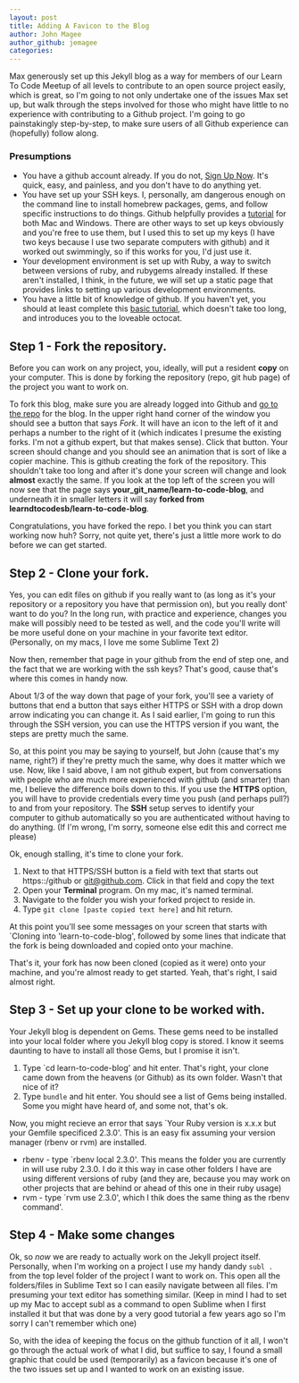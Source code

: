 ```yaml
---
layout: post
title: Adding A Favicon to the Blog
author: John Magee
author_github: jemagee
categories:
---
```


Max generously set up this Jekyll blog as a way for members of our Learn To Code Meetup of all levels to contribute to an open source project easily, which is great, so I'm going to not only undertake one of the issues Max set up, but walk through the steps involved for those who might have little to no experience with contributing to a Github project.  I'm going to go painstakingly step-by-step, to make sure users of all Github experience can (hopefully) follow along.

### Presumptions

* You have a github account already.  If you do not, [Sign Up Now](http://www.github.com).  It's quick, easy, and painless, and you don't have to do anything yet.
* You have set up your SSH keys.  I, personally, am dangerous enough on the command line to install homebrew packages, gems, and follow specific instructions to do things.  Github helpfully provides a [tutorial](https://help.github.com/articles/generating-an-ssh-key/) for both Mac and Windows.  There are other ways to set up keys obviously and you're free to use them, but I used this to set up my keys (I have two keys because I use two separate computers with github) and it worked out swimmingly, so if this works for you, I'd just use it.
* Your development environment is set up with Ruby, a way to switch between versions of ruby, and rubygems already installed.  If these aren't installed, I think, in the future, we will set up a static page that provides links to setting up various development environments.
* You have a little bit of knowledge of github.  If you haven't yet, you should at least complete this [basic tutorial](https://try.github.io/levels/1/challenges/1), which doesn't take too long, and introduces you to the loveable octocat.

## Step 1 - **Fork** the repository.

Before you can work on any project, you, ideally, will put a resident **copy** on your computer.  This is done by forking the repository (repo, git hub page) of the project you want to work on.  

To fork this blog, make sure you are already logged into Github and [go to the repo](https://github.com/learntocodesb/learn-to-code-blog) for the blog.  In the upper right hand corner of the window you should see a button that says *Fork*.  It will have an icon to the left of it and perhaps a number to the right of it (which indicates I presume the existing forks.  I'm not a github expert, but that makes sense).  Click that button. Your screen should change and you should see an animation that is sort of like a copier machine.  This is github creating the fork of the repository.  This shouldn't take too long and after it's done your screen will change and look **almost** exactly the same.  If you look at the top left of the screen you will now see that the page says **your_git_name/learn-to-code-blog**, and underneath it in smaller letters it will say **forked from learndtocodesb/learn-to-code-blog**.  

Congratulations, you have forked the repo.  I bet you think you can start working now huh?  Sorry, not quite yet, there's just a little more work to do before we can get started.

## Step 2 - **Clone** your fork.

Yes, you can edit files on github if you really want to (as long as it's your repository or a repository you have that permission on), but you really dont' want to do you?  In the long run, with practice and experience, changes you make will possibly need to be tested as well, and the code you'll write will be more useful done on your machine in your favorite text editor. (Personally, on my macs, I love me some Sublime Text 2)

Now then, remember that page in your github from the end of step one, and the fact that we are working with the ssh keys?  That's good, cause that's where this comes in handy now.

About 1/3 of the way down that page of your fork, you'll see a variety of buttons that end a button that says either HTTPS or SSH with a drop down arrow indicating you can change it.  As I said earlier, I'm going to run this through the SSH version, you can use the HTTPS version if you want, the steps are pretty much the same.

So, at this point you may be saying to yourself, but John (cause that's my name, right?) if they're pretty much the same, why does it matter which we use.  Now, like I said above, I am not github expert, but from conversations with people who are much more experienced with github (and smarter) than me, I believe the difference boils down to this.  If you use the **HTTPS** option, you will have to provide credentials every time you push (and perhaps pull?) to and from your repository.  The **SSH** setup serves to identify your computer to github automatically so you are authenticated without having to do anything.  (If I'm wrong, I'm sorry, someone else edit this and correct me please)

Ok, enough stalling, it's time to clone your fork.

1.  Next to that HTTPS/SSH button is a field with text that starts out https::/github or git@github.com.  Click in that field and copy the text
2.  Open your **Terminal** program.  On my mac, it's named terminal.
3.  Navigate to the folder you wish your forked project to reside in.
4.  Type `git clone [paste copied text here]` and hit return.

At this point you'll see some messages on your screen that starts with `Cloning into 'learn-to-code-blog', followed by some lines that indicate that the fork is being downloaded and copied onto your machine.  

That's it, your fork has now been cloned (copied as it were) onto your machine, and you're almost ready to get started.  Yeah, that's right, I said almost right.

## Step 3 - Set up your clone to be worked with.

Your Jekyll blog is dependent on Gems.  These gems need to be installed into your local folder where you Jekyll blog copy is stored.  I know it seems daunting to have to install all those Gems, but I promise it isn't.

1.  Type `cd learn-to-code-blog' and hit enter.  That's right, your clone came down from the heavens (or Github) as its own folder.  Wasn't that nice of it?
2.  Type `bundle` and hit enter.  You should see a list of Gems being installed.  Some you might have heard of, and some not, that's ok.  

Now, you might recieve an error that says `Your Ruby version is x.x.x but your Gemfile specificed 2.3.0'.  This is an easy fix assuming your version manager (rbenv or rvm) are installed. 

* rbenv - type `rbenv local 2.3.0'.  This means the folder you are currently in will use ruby 2.3.0.  I do it this way in case other folders I have are using different versions of ruby (and they are, because you may work on other projects that are behind or ahead of this one in their ruby usage)
* rvm - type `rvm use 2.3.0', which I thik does the same thing as the rbenv command'.


## Step 4 - Make some changes

Ok, so *now* we are ready to actually work on the Jekyll project itself.  Personally, when I'm working on a project I use my handy dandy `subl .` from the top level folder of the project I want to work on.  This open all the folders/files in Sublime Text so I can easily navigate between all files.  I'm presuming your text editor has something similar.  (Keep in mind I had to set up my Mac to accept subl as a command to open Sublime when I first installed it but that was done by a very good tutorial a few years ago so I'm sorry I can't remember which one)

So, with the idea of keeping the focus on the github function of it all, I won't go through the actual work of what I did, but suffice to say, I found a small graphic that could be used (temporarily) as a favicon because it's one of the two issues set up and I wanted to work on an existing issue.